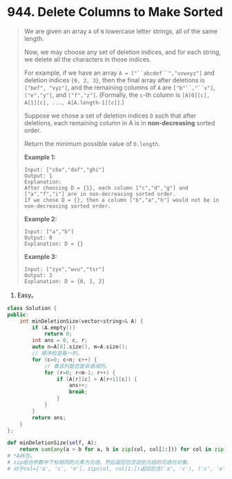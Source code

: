 # 944. Delete Columns to Make Sorted

> We are given an array `A` of `N` lowercase letter strings, all of the same length.
>
> Now, we may choose any set of deletion indices, and for each string, we delete all the characters in those indices.
>
> For example, if we have an array `A = ["``abcdef``","uvwxyz"]` and deletion indices `{0, 2, 3}`, then the final array after deletions is `["bef", "vyz"]`, and the remaining columns of `A` are `["b"``,"``v"]`, `["e","y"]`, and `["f","z"]`. (Formally, the `c`-th column is `[A[0][c], A[1][c], ..., A[A.length-1][c]]`.)
>
> Suppose we chose a set of deletion indices `D` such that after deletions, each remaining column in A is in **non-decreasing** sorted order.
>
> Return the minimum possible value of `D.length`.
>
> **Example 1:**
>
> ```
> Input: ["cba","daf","ghi"]
> Output: 1
> Explanation: 
> After choosing D = {1}, each column ["c","d","g"] and ["a","f","i"] are in non-decreasing sorted order.
> If we chose D = {}, then a column ["b","a","h"] would not be in non-decreasing sorted order.
> ```
>
> **Example 2:**
>
> ```
> Input: ["a","b"]
> Output: 0
> Explanation: D = {}
> ```
>
> **Example 3:**
>
> ```
> Input: ["zyx","wvu","tsr"]
> Output: 3
> Explanation: D = {0, 1, 2}
> ```

1. Easy。

```cpp
class Solution {
public:
    int minDeletionSize(vector<string>& A) {
        if (A.empty())
            return 0;
        int ans = 0, c, r;
        auto n=A[0].size(), m=A.size();
        // 顺序检查每一列。
        for (c=0; c<n; c++) {
            // 看该列是否是非递减的。
            for (r=0; r<m-1; r++) {
                if (A[r][c] > A[r+1][c]) {
                    ans++;
                    break;
                }
            }
        }
        return ans;
    }
};
```

```python
def minDeletionSize(self, A):
    return sum(any(a > b for a, b in zip(col, col[1:])) for col in zip(*A))
# *A拆包。
# zip组合参数中下标相同的元素为元组，然后返回包含这些元组的可迭代对象。
# 对于col=['a', 'c', 'e']，zip(col, col[1:])返回包含('a', 'c'), ('c', 'e')的可迭代对象。
```

